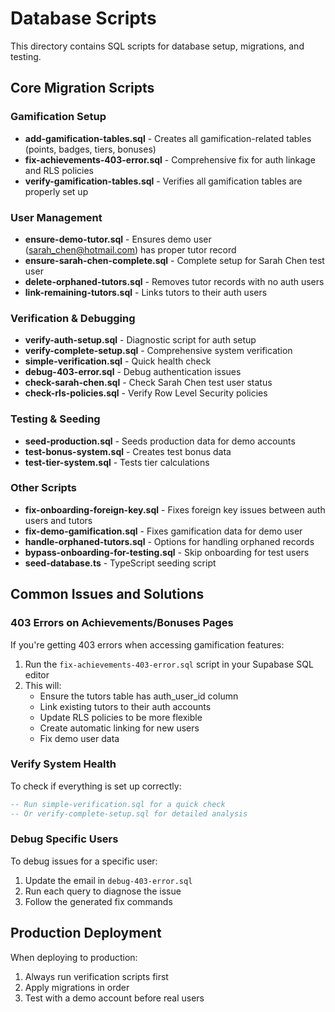 # Database Scripts

This directory contains SQL scripts for database setup, migrations, and testing.

## Core Migration Scripts

### Gamification Setup
- **add-gamification-tables.sql** - Creates all gamification-related tables (points, badges, tiers, bonuses)
- **fix-achievements-403-error.sql** - Comprehensive fix for auth linkage and RLS policies
- **verify-gamification-tables.sql** - Verifies all gamification tables are properly set up

### User Management
- **ensure-demo-tutor.sql** - Ensures demo user (sarah_chen@hotmail.com) has proper tutor record
- **ensure-sarah-chen-complete.sql** - Complete setup for Sarah Chen test user
- **delete-orphaned-tutors.sql** - Removes tutor records with no auth users
- **link-remaining-tutors.sql** - Links tutors to their auth users

### Verification & Debugging
- **verify-auth-setup.sql** - Diagnostic script for auth setup
- **verify-complete-setup.sql** - Comprehensive system verification
- **simple-verification.sql** - Quick health check
- **debug-403-error.sql** - Debug authentication issues
- **check-sarah-chen.sql** - Check Sarah Chen test user status
- **check-rls-policies.sql** - Verify Row Level Security policies

### Testing & Seeding
- **seed-production.sql** - Seeds production data for demo accounts
- **test-bonus-system.sql** - Creates test bonus data
- **test-tier-system.sql** - Tests tier calculations

### Other Scripts
- **fix-onboarding-foreign-key.sql** - Fixes foreign key issues between auth users and tutors
- **fix-demo-gamification.sql** - Fixes gamification data for demo user
- **handle-orphaned-tutors.sql** - Options for handling orphaned records
- **bypass-onboarding-for-testing.sql** - Skip onboarding for test users
- **seed-database.ts** - TypeScript seeding script

## Common Issues and Solutions

### 403 Errors on Achievements/Bonuses Pages

If you're getting 403 errors when accessing gamification features:

1. Run the `fix-achievements-403-error.sql` script in your Supabase SQL editor
2. This will:
   - Ensure the tutors table has auth_user_id column
   - Link existing tutors to their auth accounts
   - Update RLS policies to be more flexible
   - Create automatic linking for new users
   - Fix demo user data

### Verify System Health

To check if everything is set up correctly:
```sql
-- Run simple-verification.sql for a quick check
-- Or verify-complete-setup.sql for detailed analysis
```

### Debug Specific Users

To debug issues for a specific user:
1. Update the email in `debug-403-error.sql`
2. Run each query to diagnose the issue
3. Follow the generated fix commands

## Production Deployment

When deploying to production:
1. Always run verification scripts first
2. Apply migrations in order
3. Test with a demo account before real users 